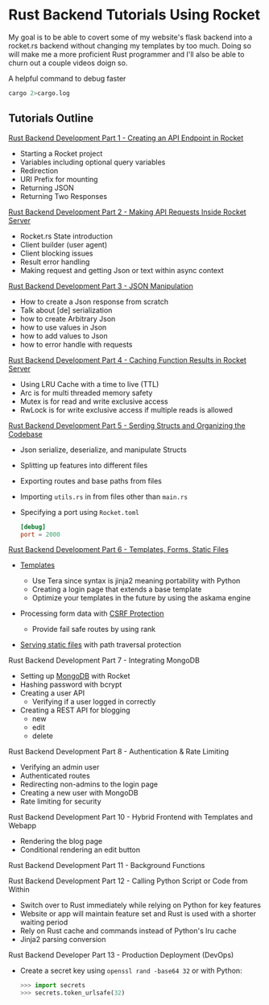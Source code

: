 # Rust Backend Tutorials Using Rocket

My goal is to be able to covert some of my website's flask backend into a rocket.rs backend without changing my templates by too much.
Doing so will make me a more proficient Rust programmer and I'll also be able to churn out a couple videos doign so.

A helpful command to debug faster

```sh
cargo 2>cargo.log
```

## Tutorials Outline

[Rust Backend Development Part 1 - Creating an API Endpoint in Rocket](https://youtu.be/2vxvSMkm5Lg)

- Starting a Rocket project
- Variables including optional query variables
- Redirection
- URI Prefix for mounting
- Returning JSON
- Returning Two Responses

[Rust Backend Development Part 2  - Making API Requests Inside Rocket Server](https://youtu.be/Alyr-JN2pdQ)

- Rocket.rs State introduction
- Client builder (user agent)
- Client blocking issues
- Result error handling
- Making request and getting Json or text within async context

[Rust Backend Development Part 3 - JSON Manipulation](https://youtu.be/FHlCVMhNdeU)

- How to create a Json response from scratch
- Talk about [de] serialization
- how to create Arbitrary Json
- how to use values in Json
- how to add values to Json
- how to error handle with requests

[Rust Backend Development Part 4  - Caching Function Results in Rocket Server](https://youtu.be/NYYE6FgkXGI)

- Using LRU Cache with a time to live (TTL)
- Arc is for multi threaded memory safety
- Mutex is for read and write exclusive access
- RwLock is for write exclusive access if multiple reads is allowed

[Rust Backend Development Part 5 - Serding Structs and Organizing the Codebase](https://youtu.be/F6r3GleRewU)

- Json serialize, deserialize, and manipulate Structs
- Splitting up features into different files
- Exporting routes and base paths from files
- Importing `utils.rs` in from files other than `main.rs`
- Specifying a port using `Rocket.toml`

    ```toml
    [debug]
    port = 2000
    ```

[Rust Backend Development Part 6 - Templates, Forms, Static Files](https://youtu.be/dkh94E17bdU)

- [Templates](https://rocket.rs/v0.5-rc/guide/responses/#templates)
  - Use Tera since syntax is jinja2 meaning portability with Python
  - Creating a login page that extends a base template
  - Optimize your templates in the future by using the askama engine
- Processing form data with [CSRF Protection](https://github.com/kotovalexarian/rocket_csrf)
  - Provide fail safe routes by using rank

- [Serving static files](https://api.rocket.rs/v0.5-rc/rocket/fs/struct.FileServer.html) with path traversal protection

Rust Backend Development Part 7 - Integrating MongoDB

- Setting up [MongoDB](https://www.mongodb.com/docs/drivers/rust/) with Rocket
- Hashing password with bcrypt
- Creating a user API
  - Verifying if a user logged in correctly
- Creating a REST API for blogging
  - new
  - edit
  - delete

Rust Backend Development Part 8 - Authentication & Rate Limiting

- Verifying an admin user
- Authenticated routes
- Redirecting non-admins to the login page
- Creating a new user with MongoDB
- Rate limiting for security

Rust Backend Development Part 10 - Hybrid Frontend with Templates and Webapp

- Rendering the blog page
- Conditional rendering an edit button

Rust Backend Development Part 11 - Background Functions

Rust Backend Development Part 12 - Calling Python Script or Code from Within

- Switch over to Rust immediately while relying on Python for key features
- Website or app will maintain feature set and Rust is used with a shorter waiting period
- Rely on Rust cache and commands instead of Python's lru cache
- Jinja2 parsing conversion

Rust Backend Developer Part 13 - Production Deployment (DevOps)

- Create a secret key using `openssl rand -base64 32` or with Python:

    ```py
    >>> import secrets
    >>> secrets.token_urlsafe(32)
    ```
